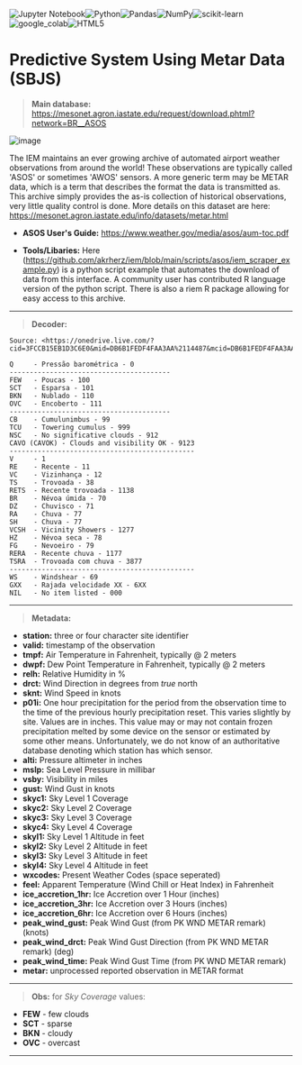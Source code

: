![Jupyter Notebook](https://img.shields.io/badge/jupyter-%23FA0F00.svg?style=for-the-badge&logo=jupyter&logoColor=white)![Python](https://img.shields.io/badge/python-3670A0?style=for-the-badge&logo=python&logoColor=ffdd54)![Pandas](https://img.shields.io/badge/pandas-%23150458.svg?style=for-the-badge&logo=pandas&logoColor=white)![NumPy](https://img.shields.io/badge/numpy-%23013243.svg?style=for-the-badge&logo=numpy&logoColor=white)![scikit-learn](https://img.shields.io/badge/scikit--learn-%23F7931E.svg?style=for-the-badge&logo=scikit-learn&logoColor=white)![google_colab](https://img.shields.io/badge/Colab-F9AB00?style=for-the-badge&logo=googlecolab&color=525252)![HTML5](https://img.shields.io/badge/html5-%23E34F26.svg?style=for-the-badge&logo=html5&logoColor=white)

# Predictive System Using Metar Data (SBJS)

> **Main database:**  https://mesonet.agron.iastate.edu/request/download.phtml?network=BR__ASOS

![image](https://user-images.githubusercontent.com/60454486/167980061-04c1055b-6c96-42ba-8f43-40e6da65a562.png)


The IEM maintains an ever growing archive of automated airport weather observations from around the world! These observations are typically called 'ASOS' or sometimes 'AWOS' sensors. A more generic term may be METAR data, which is a term that describes the format the data is transmitted as. This archive simply provides the as-is collection of historical observations, very little quality control is done. More details on this dataset are here: https://mesonet.agron.iastate.edu/info/datasets/metar.html

* **ASOS User's Guide:** https://www.weather.gov/media/asos/aum-toc.pdf

*  **Tools/Libaries:** Here (https://github.com/akrherz/iem/blob/main/scripts/asos/iem_scraper_example.py) is a python script example  that automates the download of data from this interface. A community user has contributed R language  version of the python script. There is also a riem R package  allowing for easy access to this archive.

---
> **Decoder:** 

```
Source: <https://onedrive.live.com/?cid=3FCCB15EB1D3C6E0&mid=DB6B1FEDF4FAA3AA%2114487&mcid=DB6B1FEDF4FAA3AA&sd=1&id=3FCCB15EB1D3C6E0%2121492&parId=3FCCB15EB1D3C6E0%2121459&o=OneUp>

Q     - Pressão barométrica - 0
----------------------------------------
FEW   - Poucas - 100
SCT   - Esparsa - 101
BKN   - Nublado - 110
OVC   - Encoberto - 111
----------------------------------------
CB    - Cumulunimbus - 99
TCU   - Towering cumulus - 999
NSC   - No significative clouds - 912
CAVO (CAVOK) - Clouds and visibility OK - 9123
----------------------------------------------
V     - 1
RE    - Recente - 11
VC    - Vizinhança - 12
TS    - Trovoada - 38
RETS  - Recente trovoada - 1138
BR    - Névoa úmida - 70 
DZ    - Chuvisco - 71
RA    - Chuva - 77
SH    - Chuva - 77
VCSH  - Vicinity Showers - 1277
HZ    - Névoa seca - 78
FG    - Nevoeiro - 79
RERA  - Recente chuva - 1177
TSRA  - Trovoada com chuva - 3877
----------------------------------------------
WS    - Windshear - 69
GXX   - Rajada velocidade XX - 6XX
NIL   - No item listed - 000
```

---
> **Metadata:**
* **station:**
three or four character site identifier
* **valid:**
timestamp of the observation
* **tmpf:**
Air Temperature in Fahrenheit, typically @ 2 meters
* **dwpf:**
Dew Point Temperature in Fahrenheit, typically @ 2 meters
* **relh:**
Relative Humidity in %
* **drct:**
Wind Direction in degrees from *true* north
* **sknt:**
Wind Speed in knots
* **p01i:**
One hour precipitation for the period from the observation time to the time of the previous hourly precipitation reset. This varies slightly by site. Values are in inches. This value may or may not contain frozen precipitation melted by some device on the sensor or estimated by some other means. Unfortunately, we do not know of an authoritative database denoting which station has which sensor.
* **alti:**
Pressure altimeter in inches
* **mslp:**
Sea Level Pressure in millibar
* **vsby:**
Visibility in miles
* **gust:**
Wind Gust in knots
* **skyc1:**
Sky Level 1 Coverage
* **skyc2:**
Sky Level 2 Coverage
* **skyc3:**
Sky Level 3 Coverage
* **skyc4:**
Sky Level 4 Coverage
* **skyl1:**
Sky Level 1 Altitude in feet
* **skyl2:**
Sky Level 2 Altitude in feet
* **skyl3:**
Sky Level 3 Altitude in feet
* **skyl4:**
Sky Level 4 Altitude in feet
* **wxcodes:**
Present Weather Codes (space seperated)
* **feel:**
Apparent Temperature (Wind Chill or Heat Index) in Fahrenheit
* **ice_accretion_1hr:**
Ice Accretion over 1 Hour (inches)
* **ice_accretion_3hr:**
Ice Accretion over 3 Hours (inches)
* **ice_accretion_6hr:**
Ice Accretion over 6 Hours (inches)
* **peak_wind_gust:**
Peak Wind Gust (from PK WND METAR remark) (knots)
* **peak_wind_drct:**
Peak Wind Gust Direction (from PK WND METAR remark) (deg)
* **peak_wind_time:**
Peak Wind Gust Time (from PK WND METAR remark)
* **metar:**
unprocessed reported observation in METAR format

---
> **Obs:** for *Sky Coverage* values:
- **FEW**   -  few clouds
- **SCT**   - sparse
- **BKN**   - cloudy
- **OVC**   - overcast
---
